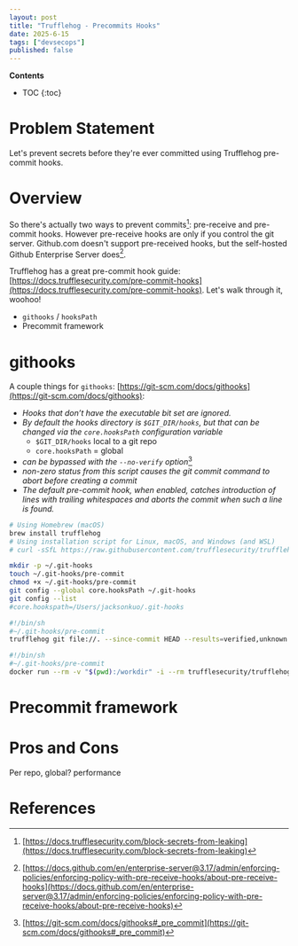 ```yaml
---
layout: post
title: "Trufflehog - Precommits Hooks"
date: 2025-6-15
tags: ["devsecops"]
published: false
---
```


**Contents**
* TOC
{:toc}

# Problem Statement
Let's prevent secrets before they're ever committed using Trufflehog pre-commit hooks.

# Overview
So there's actually two ways to prevent commits[^1]: pre-receive and pre-commit hooks. However pre-receive hooks are only if you control the git server. Github.com doesn't support pre-received hooks, but the self-hosted Github Enterprise Server does[^2].  

Trufflehog has a great pre-commit hook guide: [https://docs.trufflesecurity.com/pre-commit-hooks](https://docs.trufflesecurity.com/pre-commit-hooks). Let's walk through it, woohoo!
* `githooks` / `hooksPath`
* Precommit framework

# githooks
A couple things for `githooks`: [https://git-scm.com/docs/githooks](https://git-scm.com/docs/githooks): 
* *Hooks that don’t have the executable bit set are ignored.*
* *By default the hooks directory is `$GIT_DIR/hooks`, but that can be changed via the `core.hooksPath` configuration variable*
    * `$GIT_DIR/hooks` local to a git repo
    * `core.hooksPath` = global
* *can be bypassed with the `--no-verify` option*[^3]
* *non-zero status from this script causes the git commit command to abort before creating a commit*
* *The default pre-commit hook, when enabled, catches introduction of lines with trailing whitespaces and aborts the commit when such a line is found.*

```bash
# Using Homebrew (macOS)
brew install trufflehog
# Using installation script for Linux, macOS, and Windows (and WSL)
# curl -sSfL https://raw.githubusercontent.com/trufflesecurity/trufflehog/main/scripts/install.sh | sh -s -- -b /usr/local/bin

mkdir -p ~/.git-hooks
touch ~/.git-hooks/pre-commit
chmod +x ~/.git-hooks/pre-commit
git config --global core.hooksPath ~/.git-hooks
git config --list
#core.hookspath=/Users/jacksonkuo/.git-hooks
```

```sh
#!/bin/sh
#~/.git-hooks/pre-commit
trufflehog git file://. --since-commit HEAD --results=verified,unknown --fail
```

```sh
#!/bin/sh
#~/.git-hooks/pre-commit
docker run --rm -v "$(pwd):/workdir" -i --rm trufflesecurity/trufflehog:latest git file:///workdir --since-commit HEAD --results=verified,unknown --fail
```

# Precommit framework

# Pros and Cons

Per repo, global?
performance




# References
[^1]: [https://docs.trufflesecurity.com/block-secrets-from-leaking](https://docs.trufflesecurity.com/block-secrets-from-leaking)

[^2]: [https://docs.github.com/en/enterprise-server@3.17/admin/enforcing-policies/enforcing-policy-with-pre-receive-hooks/about-pre-receive-hooks](https://docs.github.com/en/enterprise-server@3.17/admin/enforcing-policies/enforcing-policy-with-pre-receive-hooks/about-pre-receive-hooks)

[^3]: [https://git-scm.com/docs/githooks#_pre_commit](https://git-scm.com/docs/githooks#_pre_commit)
